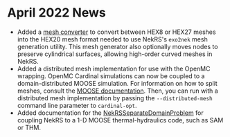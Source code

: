 # April 2022 News

- Added a [mesh converter](https://cardinal.cels.anl.gov/source/meshgenerators/NekMeshGenerator.html)
  to convert between HEX8 or HEX27 meshes into the HEX20 mesh format needed to use NekRS's
  `exo2nek` mesh generation utility. This mesh generator also optionally moves nodes to preserve
  cylindrical surfaces, allowing high-order curved meshes in NekRS.
- Added a distributed mesh implementation for use with the OpenMC wrapping. OpenMC Cardinal
  simulations can now be coupled to a domain-distributed MOOSE simulation. For information on how
  to split meshes, consult the [MOOSE documentation](https://mooseframework.inl.gov/syntax/Mesh/splitting.html).
  Then, you can run with a distributed mesh implementation by passing the `--distributed-mesh`
  command line parameter to `cardinal-opt`.
- Added documentation for the [NekRSSeparateDomainProblem](https://cardinal.cels.anl.gov/source/problems/NekRSSeparateDomainProblem.html)
  for coupling NekRS to a 1-D MOOSE thermal-hydraulics code, such as SAM or THM.
